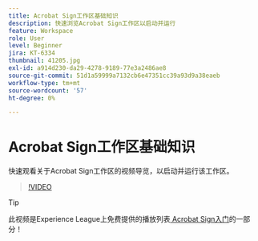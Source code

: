 ```yaml
---
title: Acrobat Sign工作区基础知识
description: 快速浏览Acrobat Sign工作区以启动并运行
feature: Workspace
role: User
level: Beginner
jira: KT-6334
thumbnail: 41205.jpg
exl-id: a914d230-da29-4278-9189-77e3a2486ae8
source-git-commit: 51d1a59999a7132cb6e47351cc39a93d9a38eaeb
workflow-type: tm+mt
source-wordcount: '57'
ht-degree: 0%

---
```


# Acrobat Sign工作区基础知识

快速观看关于Acrobat Sign工作区的视频导览，以启动并运行该工作区。

>[!VIDEO](https://video.tv.adobe.com/v/41205?quality=12&learn=on&hidetitle=true)

>[!TIP]
>
>此视频是Experience League上免费提供的播放列表[ Acrobat Sign入门](https://experienceleague.adobe.com/en/playlists/acrobat-sign-get-started-business-users)的一部分！

